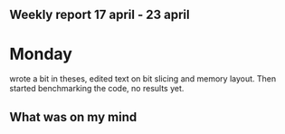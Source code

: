 ## Weekly report 17 april - 23 april

# Monday
wrote a bit in theses, edited text on bit slicing and memory layout. Then started benchmarking the code, no results yet.


## What was on my mind
